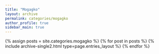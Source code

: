 ```yaml
---
title: "Mogagko"
layout: archive
permalink: categories/mogagko
author_profile: true
sidebar_main: true
---
```



{% assign posts = site.categories.mogagko %}
{% for post in posts %} {% include archive-single2.html type=page.entries_layout %} {% endfor %}